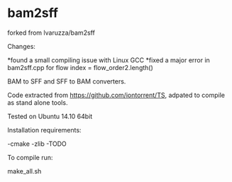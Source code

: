 bam2sff
=======

forked from lvaruzza/bam2sff

Changes:

*found a small compiling issue with Linux GCC
*fixed a major error in bam2sff.cpp for flow index = flow_order2.length()


BAM to SFF and SFF to BAM converters.

Code extracted from https://github.com/iontorrent/TS, adpated to compile as stand alone tools.

Tested on Ubuntu 14.10 64bit

Installation requirements:

-cmake
-zlib
-TODO 


To compile run:

make_all.sh



